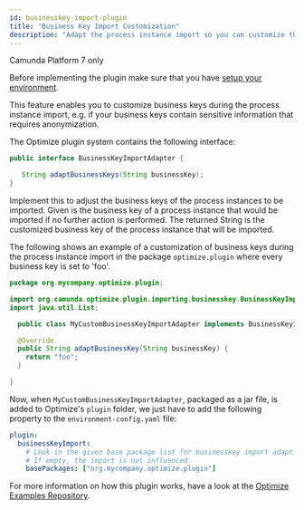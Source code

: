 ```yaml
---
id: businesskey-import-plugin
title: "Business Key Import Customization"
description: "Adapt the process instance import so you can customize the associated business keys."
---
```


<span class="badge badge--platform">Camunda Platform 7 only</span>

Before implementing the plugin make sure that you have [setup your environment](./plugin-system.md/#setup-your-environment).

This feature enables you to customize business keys during the process instance import, e.g. if your business keys contain sensitive information that requires anonymization.

The Optimize plugin system contains the following interface:

```java
public interface BusinessKeyImportAdapter {

   String adaptBusinessKeys(String businessKey);
}
```

Implement this to adjust the business keys of the process instances to be imported. Given is the business key of a process instance that would be imported if no further action is performed. The returned String is the customized business key of the process instance that will be imported.

The following shows an example of a customization of business keys during the process instance import in the package `optimize.plugin` where every business key is set to 'foo'.

```java
package org.mycompany.optimize.plugin;

import org.camunda.optimize.plugin.importing.businesskey.BusinessKeyImportAdapter;
import java.util.List;

  public class MyCustomBusinessKeyImportAdapter implements BusinessKeyImportAdapter {

  @Override
  public String adaptBusinessKey(String businessKey) {
    return "foo";
  }

}
```

Now, when `MyCustomBusinessKeyImportAdapter`, packaged as a jar file, is added to Optimize's `plugin` folder, we just have to add the following property to the `environment-config.yaml` file:

```yaml
plugin:
  businessKeyImport:
    # Look in the given base package list for businesskey import adaption plugins.
    # If empty, the import is not influenced.
    basePackages: ["org.mycompany.optimize.plugin"]
```

For more information on how this plugin works, have a look at the [Optimize Examples Repository](https://github.com/camunda/camunda-optimize-examples#getting-started-with-business-key-import-plugins).